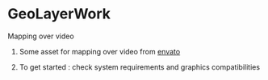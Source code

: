 # GeoLayerWork
Mapping over video

1. Some asset for mapping over video  from [envato](https://videohive.net/item/3d-extrude-world-map/11532926?irgwc=1&clickid=wtH26m06nxyIRwNxiAS6PRWLUkBVr6Ry1SicQQ0&iradid=275989&irpid=2304117&iradtype=MEDIA_SOURCE_TRACKING&irmptype=mediapartner&mp_value1=&utm_campaign=af_impact_radius_2304117&utm_medium=affiliate&utm_source=impact_radius)

2. To get started : check system requirements and graphics compatibilities

